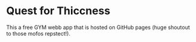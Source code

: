 # Quest for Thiccness
This a free GYM webb app that is hosted on GitHub pages (huge shoutout to those mofos repstect!). 
